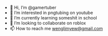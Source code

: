 - 👋 Hi, I’m @gamertuber
- 👀 I’m interested in pngtubing on youtube
- 🌱 I’m currently learning someshit in school
- 💞️ I’m looking to collaborate on roblox
- 📫 How to reach me wenglimyew@gmail.com

<!---
gamertuber/gamertuber is a ✨ special ✨ repository because its `README.md` (this file) appears on your GitHub profile.
You can click the Preview link to take a look at your changes.
--->
